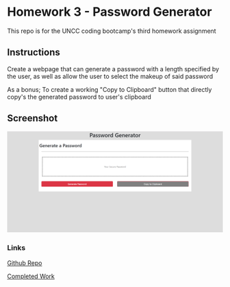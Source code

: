 # Homework 3 - Password Generator

This repo is for the UNCC coding bootcamp's third homework assignment

## Instructions

Create a webpage that can generate a password with a length specified by the user, as well as allow the user to select the makeup of said password

As a bonus; To create a working "Copy to Clipboard" button that directly copy's the generated password to user's clipboard

## Screenshot

   ![Main Page](assets/images/main.png)

### Links

[Github Repo](https://github.com/Goldpm/HW3-Password-Generator)

[Completed Work](https://goldpm.github.io/HW3-Password-Generator/)
